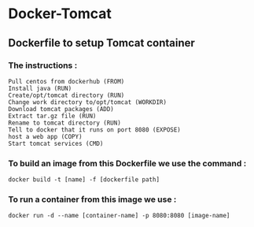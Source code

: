 # Docker-Tomcat

## Dockerfile to setup Tomcat container

### The instructions :

    Pull centos from dockerhub (FROM)
    Install java (RUN)
    Create/opt/tomcat directory (RUN)
    Change work directory to/opt/tomcat (WORKDIR)
    Download tomcat packages (ADD)
    Extract tar.gz file (RUN)
    Rename to tomcat directory (RUN)
    Tell to docker that it runs on port 8080 (EXPOSE)
    host a web app (COPY)
    Start tomcat services (CMD)

### To build an image from this Dockerfile we use the command :

    docker build -t [name] -f [dockerfile path]

### To run a container from this image we use :
    docker run -d --name [container-name] -p 8080:8080 [image-name]




